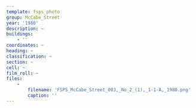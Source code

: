 ```yaml
---
template: fsps_photo
group: McCabe_Street
year: '1980'
description: ~
buildings:
    - ''
coordinates: ~
heading: ~
classification: ~
section: ~
cell: ~
film_roll: ~
files:
    -
        filename: 'FSPS_McCabe_Street_003,_No_2_(1),_1-1-A,_1980.png'
        caption: ''
---
```

